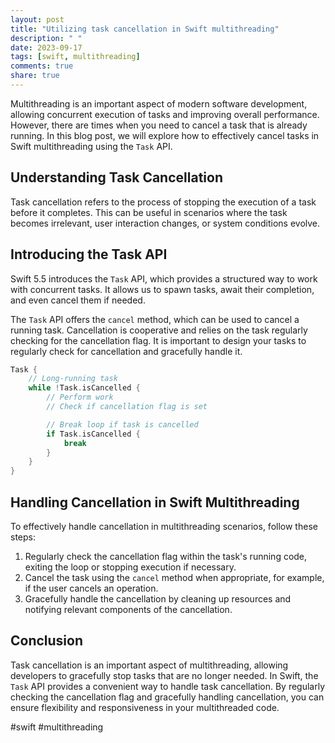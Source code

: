 ```yaml
---
layout: post
title: "Utilizing task cancellation in Swift multithreading"
description: " "
date: 2023-09-17
tags: [swift, multithreading]
comments: true
share: true
---
```


Multithreading is an important aspect of modern software development, allowing concurrent execution of tasks and improving overall performance. However, there are times when you need to cancel a task that is already running. In this blog post, we will explore how to effectively cancel tasks in Swift multithreading using the `Task` API.

## Understanding Task Cancellation

Task cancellation refers to the process of stopping the execution of a task before it completes. This can be useful in scenarios where the task becomes irrelevant, user interaction changes, or system conditions evolve.

## Introducing the Task API

Swift 5.5 introduces the `Task` API, which provides a structured way to work with concurrent tasks. It allows us to spawn tasks, await their completion, and even cancel them if needed.

The `Task` API offers the `cancel` method, which can be used to cancel a running task. Cancellation is cooperative and relies on the task regularly checking for the cancellation flag. It is important to design your tasks to regularly check for cancellation and gracefully handle it.

```swift
Task {
    // Long-running task
    while !Task.isCancelled {
        // Perform work
        // Check if cancellation flag is set

        // Break loop if task is cancelled
        if Task.isCancelled {
            break
        }
    }
}
```

## Handling Cancellation in Swift Multithreading

To effectively handle cancellation in multithreading scenarios, follow these steps:

1. Regularly check the cancellation flag within the task's running code, exiting the loop or stopping execution if necessary.
2. Cancel the task using the `cancel` method when appropriate, for example, if the user cancels an operation.
3. Gracefully handle the cancellation by cleaning up resources and notifying relevant components of the cancellation.

## Conclusion

Task cancellation is an important aspect of multithreading, allowing developers to gracefully stop tasks that are no longer needed. In Swift, the `Task` API provides a convenient way to handle task cancellation. By regularly checking the cancellation flag and gracefully handling cancellation, you can ensure flexibility and responsiveness in your multithreaded code.

#swift #multithreading